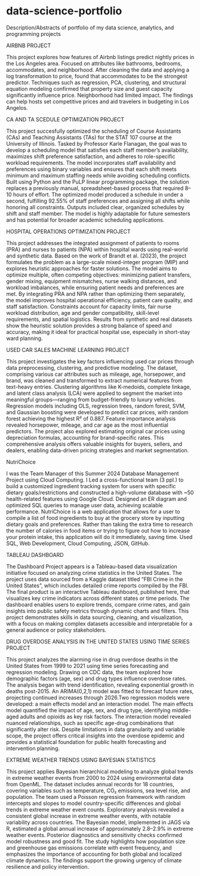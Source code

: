 # data-science-portfolio
Description/Abstracts of portfolio of my data science, analytics, and programming projects

AIRBNB PROJECT 

This project explores how features of Airbnb listings predict nightly prices in the Los Angeles area. Focused on attributes like bathrooms, bedrooms, accommodates, and neighborhood. After cleaning the data and applying a log transformation to price, found that accommodates to be the strongest predictor. Techniques such as regression, PCA, clustering, and structural equation modeling confirmed that property size and guest capacity significantly influence price. Neighborhood had limited impact. The findings can help hosts set competitive prices and aid travelers in budgeting in Los Angelos. 

CA AND TA SCEDULE OPTIMIZATION PROJECT

This project succesfully optimized the scheduling of Course Assistants (CAs) and Teaching Assistants (TAs) for the STAT 107 course at the University of Illinois. Tasked by Professor Karle Flanagan, the goal was to develop a scheduling model that satisfies each staff member’s availability, maximizes shift preference satisfaction, and adheres to role-specific workload requirements. The model incorporates staff availability and preferences using binary variables and ensures that each shift meets minimum and maximum staffing needs while avoiding scheduling conflicts. Built using Python and the PuLP linear programming package, the solution replaces a previously manual, spreadsheet-based process that required 8–10 hours of effort. The optimized model produced a schedule in under a second, fulfilling 92.55% of staff preferences and assigning all shifts while honoring all constraints. Outputs included clear, organized schedules by shift and staff member. The model is highly adaptable for future semesters and has potential for broader academic scheduling applications.

HOSPITAL OPERATIONS OPTIMIZATION PROJECT 

This project addresses the integrated assignment of patients to rooms (PRA) and nurses to patients (NPA) within hospital wards using real-world and synthetic data. Based on the work of Brandt et al. (2023), the project formulates the problem as a large-scale mixed-integer program (MIP) and explores heuristic approaches for faster solutions. The model aims to optimize multiple, often competing objectives: minimizing patient transfers, gender mixing, equipment mismatches, nurse walking distances, and workload imbalances, while ensuring patient needs and preferences are met. By integrating PRA and NPA rather than optimizing them separately, the model improves hospital operational efficiency, patient care quality, and staff satisfaction. Constraints account for capacity limits, fair nurse workload distribution, age and gender compatibility, skill-level requirements, and spatial logistics. Results from synthetic and real datasets show the heuristic solution provides a strong balance of speed and accuracy, making it ideal for practical hospital use, especially in short-stay ward planning.

USED CAR SALES MACHINE LEARNING PROJECT 

This project investigates the key factors influencing used car prices through data preprocessing, clustering, and predictive modeling. The dataset, comprising various car attributes such as mileage, age, horsepower, and brand, was cleaned and transformed to extract numerical features from text-heavy entries. Clustering algorithms like K-medoids, complete linkage, and latent class analysis (LCA) were applied to segment the market into meaningful groups—ranging from budget-friendly to luxury vehicles. Regression models including OLS, regression trees, random forest, SVM, and Gaussian boosting were developed to predict car prices, with random forest achieving the highest R² of 0.887. Feature importance analysis revealed horsepower, mileage, and car age as the most influential predictors. The project also explored estimating original car prices using depreciation formulas, accounting for brand-specific rates. This comprehensive analysis offers valuable insights for buyers, sellers, and dealers, enabling data-driven pricing strategies and market segmentation.

NutriChoice 

I was the Team Manager of this Summer 2024 Database Management Project using Cloud Computing. I Led a cross-functional team (3 ppl.) to build a customized ingredient tracking system for users with specific dietary goals/restrictions and constructed a high-volume database with ~50 health-related features using Google Cloud. Designed an ER diagram and optimized SQL queries to manage user data, achieving scalable performance. NutriChoice is a web application that allows for a user to compile a list of food ingredients to buy at the grocery store by inputting dietary goals and preferences. Rather than taking the extra time to research the number of calories in food items or trying to figure out how to increase your protein intake, this application will do it immediately, saving time. Used SQL, Web Development, Cloud Computing, JSON, GitHub. 

TABLEAU DASHBOARD

The Dashboard Project appears is a Tableau-based data visualization initiative focused on analyzing crime statistics in the United States. The project uses data sourced from a Kaggle dataset titled “FBI Crime in the United States”, which includes detailed crime reports compiled by the FBI. The final product is an interactive Tableau dashboard, published here, that  visualizes key crime indicators across different states or time periods. The dashboard enables users to explore trends, compare crime rates, and gain insights into public safety metrics through dynamic charts and filters. This project demonstrates skills in data sourcing, cleaning, and visualization, with a focus on making complex datasets accessible and interpretable for a general audience or policy stakeholders.

DRUG OVERDOSE ANALYSIS IN THE UNITED STATES USING TIME SERIES PROJECT

This project analyzes the alarming rise in drug overdose deaths in the United States from 1999 to 2021 using time series forecasting and regression modeling. Drawing on CDC data, the team explored how demographic factors (age, sex) and drug types influence overdose rates. The analysis began with trend identification, revealing exponential growth in deaths post-2015. An ARIMA(0,2,1) model was fitted to forecast future rates, projecting continued increases through 2026.Two regression models were developed: a main effects model and an interaction model. The main effects model quantified the impact of age, sex, and drug type, identifying middle-aged adults and opioids as key risk factors. The interaction model revealed nuanced relationships, such as specific age-drug combinations that significantly alter risk. Despite limitations in data granularity and variable scope, the project offers critical insights into the overdose epidemic and provides a statistical foundation for public health forecasting and intervention planning.


EXTREME WEATHER TRENDS USING BAYESIAN STATISTICS

This project applies Bayesian hierarchical modeling to analyze global trends in extreme weather events from 2000 to 2024 using environmental data from OpenML. The dataset includes annual records for 18 countries, covering variables such as temperature, CO₂ emissions, sea level rise, and population. The team used a Poisson regression framework with random intercepts and slopes to model country-specific differences and global trends in extreme weather event counts. Exploratory analysis revealed a consistent global increase in extreme weather events, with notable variability across countries. The Bayesian model, implemented in JAGS via R, estimated a global annual increase of approximately 2.8–2.9% in extreme weather events. Posterior diagnostics and sensitivity checks confirmed model robustness and good fit. The study highlights how population size and greenhouse gas emissions correlate with event frequency, and emphasizes the importance of accounting for both global and localized climate dynamics. The findings support the growing urgency of climate resilience and policy intervention.
